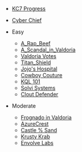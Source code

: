 * [KC7 Progress](http://kc7cyber.com/profile/Seungho)

* [Cyber Chief](https://gchq.github.io/CyberChef/)

* Easy
  - [A_Rap_Beef](https://github.com/SEUNGHO-Y00/PersonalStudy/blob/main/SOC/KC7/A_Rap_Beef.md)
  - [A_Scandal_in_Valdoria](https://github.com/SEUNGHO-Y00/PersonalStudy/blob/main/SOC/KC7/A_Scandal_in_Valdoria.md)
  - [Valdoria Votes](https://github.com/SEUNGHO-Y00/PersonalStudy/blob/main/SOC/KC7/Valdoria_Votes.md)
  - [Titan_Shield](https://github.com/SEUNGHO-Y00/PersonalStudy/blob/main/SOC/KC7/Titan_Shield.md)
  - [Jojo's Hospital](https://github.com/SEUNGHO-Y00/PersonalStudy/blob/main/SOC/KC7/Jojo's_Hospital.md)
  - [Cowboy Couture](https://github.com/SEUNGHO-Y00/PersonalStudy/blob/main/SOC/KC7/Cowboy_Couture.md)
  - [KQL 101](https://github.com/SEUNGHO-Y00/PersonalStudy/blob/main/SOC/KC7/KQL_101.md)
  - [Solvi Systems](https://github.com/SEUNGHO-Y00/PersonalStudy/blob/main/SOC/KC7/Solvi_Systems.md)
  - [Clout Defender](https://github.com/SEUNGHO-Y00/PersonalStudy/blob/main/SOC/KC7/CloutDefender.md)
 
* Moderate
  - [Frognado in Valdoria](https://github.com/SEUNGHO-Y00/PersonalStudy/blob/main/SOC/KC7/Frognado_in_Valdoria.md)
  - [AzureCrest](https://github.com/SEUNGHO-Y00/PersonalStudy/blob/main/SOC/KC7/AzureCrest.md)
  - [Castle % Sand](https://github.com/SEUNGHO-Y00/PersonalStudy/blob/main/SOC/KC7/Castle%26Sand.md)
  - [Krusty Krab](https://github.com/SEUNGHO-Y00/PersonalStudy/blob/main/SOC/KC7/KrustyKrab.md)
  - [Envolve Labs](https://github.com/SEUNGHO-Y00/PersonalStudy/blob/main/SOC/KC7/EnvolveLabs.md)
